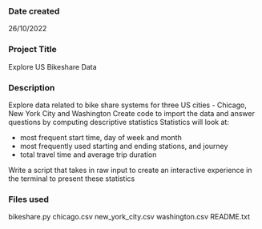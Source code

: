 ### Date created
26/10/2022

### Project Title
Explore US Bikeshare Data 

### Description
Explore data related to bike share systems for three US cities - Chicago, New York City and Washington
Create code to import the data and answer questions by computing descriptive statistics
Statistics will look at:
 - most frequent start time, day of week and month
 - most frequently used starting and ending stations, and journey
 - total travel time and average trip duration
 
Write a script that takes in raw input to create an interactive experience in the terminal to present these statistics

### Files used
bikeshare.py
chicago.csv
new_york_city.csv
washington.csv
README.txt


